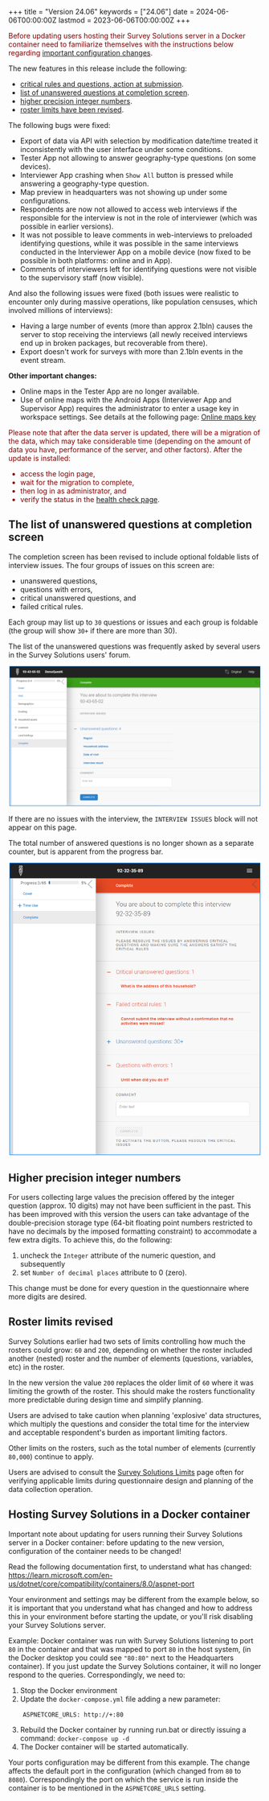 +++
title = "Version 24.06"
keywords = ["24.06"]
date = 2024-06-06T00:00:00Z
lastmod = 2023-06-06T00:00:00Z
+++


<FONT color="maroon">Before updating users hosting their Survey Solutions
server in a Docker container need to familiarize themselves with the
instructions below regarding [important configuration changes](#hosting-survey-solutions-in-a-docker-container).</FONT>

The new features in this release include the following:

- [critical rules and questions, action at submission](/questionnaire-designer/techniques/critical-rules-and-questions/).
- [list of unanswered questions at completion screen](#the-list-of-unanswered-questions-at-completion-screen).
- [higher precision integer numbers](#higher-precision-integer-numbers).
- [roster limits have been revised](#roster-limits-revised).

The following bugs were fixed:

- Export of data via API with selection by modification date/time treated it
inconsistently with the user interface under some conditions.
- Tester App not allowing to answer geography-type questions (on some devices).
- Interviewer App crashing when `Show All` button is pressed while answering
a geography-type question.
- Map preview in headquarters was not showing up under some configurations.
- Respondents are now not allowed to access web interviews if the responsible
for the interview is not in the role of interviewer (which was possible in
earlier versions).
- It was not possible to leave comments in web-interviews to preloaded
identifying questions, while it was possible in the same interviews conducted in
the Interviewer App on a mobile device (now fixed to be possible in both
platforms: online and in App).
- Comments of interviewers left for identifying questions were not visible
to the supervisory staff (now visible).

And also the following issues were fixed (both issues were realistic to
encounter only during massive operations, like population censuses, which
involved millions of interviews):

- Having a large number of events (more than approx 2.1bln) causes the server to
stop receiving the interviews (all newly received interviews end up in broken
packages, but recoverable from there).
- Export doesn't work for surveys with more than 2.1bln events in the event
stream.

**Other important changes:**

- Online maps in the Tester App are no longer available.
- Use of online maps with the Android Apps (Interviewer App and Supervisor App)
requires the administrator to enter a usage key in workspace settings. See
details at the following page: [Online maps key](/headquarters/mapsmanage/online-maps-key/)

<FONT color="maroon">

Please note that after the data server is updated, there will be a migration of
the data, which may take considerable time (depending on the amount of data you
have, performance of the server, and other factors). After the update is
installed:

- access the login page,
- wait for the migration to complete,
- then log in as administrator, and
- verify the status in the <A href="/headquarters/config/healthcheck/">health check page</A>.

</FONT>

The list of unanswered questions at completion screen
-----------------------------------------------------------

The completion screen has been revised to include optional foldable lists of
interview issues. The four groups of issues on this screen are:

- unanswered questions,
- questions with errors,
- critical unanswered questions, and
- failed critical rules.

Each group may list up to `30` questions or issues and each group is foldable
(the group will show `30+` if there are more than 30).

The list of the unanswered questions was frequently asked by several users in
the Survey Solutions users' forum.

<CENTER>
  <A href="images/unanswered_questions.png">
    <IMG src="images/unanswered_questions.png" width=500>
  </A>
</CENTER>

If there are no issues with the interview, the `INTERVIEW ISSUES` block will not
appear on this page.

The total number of answered questions is no longer shown as a separate counter,
but is apparent from the progress bar.

<CENTER>
  <A href="images/completion_screen.png">
    <IMG src="images/completion_screen.png" width=500>
  </A>
</CENTER>


Higher precision integer numbers
------------------------------------

For users collecting large values the precision offered by the integer question
(approx. 10 digits) may not have been sufficient in the past. This has been
improved with this version the users can take advantage of the double-precision
storage type (64-bit floating point numbers restricted to have no decimals by
the imposed formatting constraint) to accommodate a few extra digits. To achieve
this, do the following:

1. uncheck the `Integer` attribute of the numeric question, and subsequently
2. set `Number of decimal places` attribute to 0 (zero).

This change must be done for every question in the questionnaire where more
digits are desired.

Roster limits revised
-----------------------------

Survey Solutions earlier had two sets of limits controlling how much the rosters
could grow: `60` and `200`, depending on whether the roster included another
(nested) roster and the number of elements (questions, variables, etc) in the
roster.

In the new version the value `200` replaces the older limit of `60` where it was
limiting the growth of the roster. This should make the rosters functionality
more predictable during design time and simplify planning.

Users are advised to take caution when planning 'explosive' data structures,
which multiply the questions and consider the total time for the interview and
acceptable respondent's burden as important limiting factors.

Other limits on the rosters, such as the total number of elements (currently
`80,000`) continue to apply.

Users are advised to consult the
[Survey Solutions Limits](/questionnaire-designer/limits/survey-solutions-limits/)
page often for verifying applicable limits during questionnaire design and
planning of the data collection operation.

Hosting Survey Solutions in a Docker container
-------------------------------------------------------

Important note about updating for users running their Survey Solutions server
in a Docker container: before updating to the new version, configuration of the
container needs to be changed!

Read the following documentation first, to understand what has changed:
https://learn.microsoft.com/en-us/dotnet/core/compatibility/containers/8.0/aspnet-port

Your environment and settings may be different from the example below, so it is
important that you understand what has changed and how to address this in your
environment before starting the update, or you'll risk disabling your Survey
Solutions server.

Example:
Docker container was run with Survey Solutions listening to port `80` in the
container and that was mapped to port `80` in the host system, (in the Docker
desktop you could see `"80:80"` next to the Headquarters container). If you
just update the Survey Solutions container, it will no longer respond to the
queries. Correspondingly, we need to:

1. Stop the Docker environment
2. Update the `docker-compose.yml` file adding a new parameter:
```
    ASPNETCORE_URLS: http://+:80
```
3. Rebuild the Docker container by running run.bat or directly issuing a command:
`docker-compose up -d`
4. The Docker container will be started automatically.

Your ports configuration may be different from this example. The change affects
the default port in the configuration (which changed from `80` to `8080`).
Correspondingly the port on which the service is run inside the container is to
be mentioned in the `ASPNETCORE_URLS` setting.
